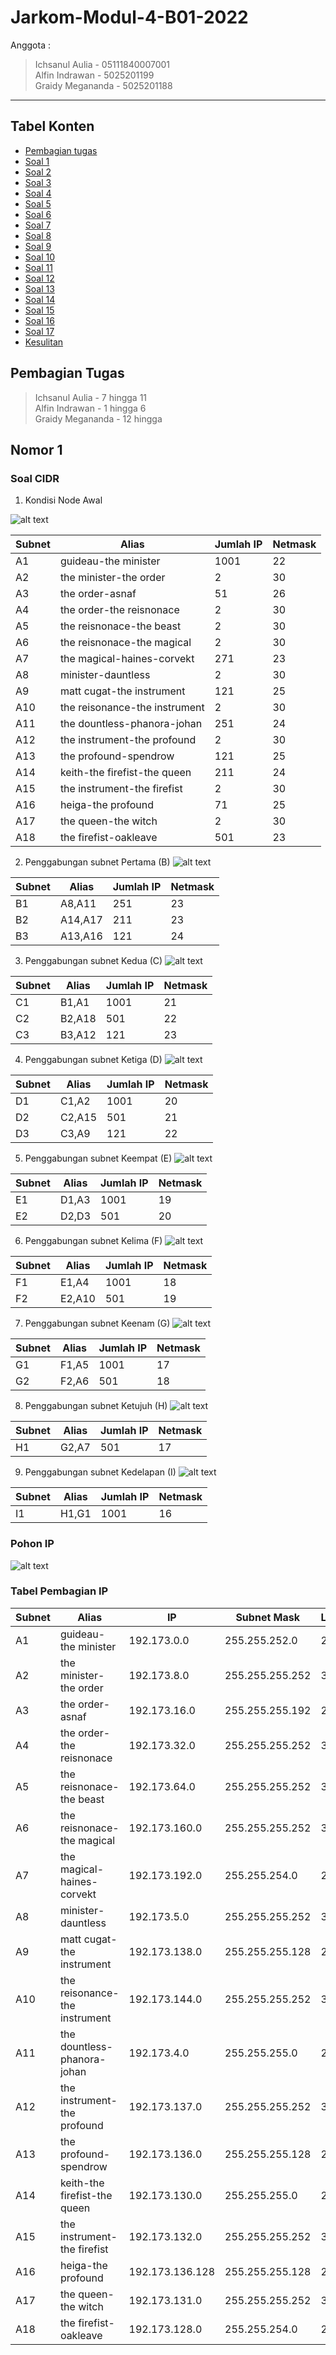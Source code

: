 # Jarkom-Modul-4-B01-2022

Anggota :
> Ichsanul Aulia - 05111840007001\
> Alfin Indrawan - 5025201199\
> Graidy Megananda - 5025201188

---
## Tabel Konten
- [Pembagian tugas](#pembagian-tugas)
- [Soal 1](#nomor-1)
- [Soal 2](#nomor-2)
- [Soal 3](#nomor-3)
- [Soal 4](#nomor-4)
- [Soal 5](#nomor-5)
- [Soal 6](#nomor-6)
- [Soal 7](#nomor-7)
- [Soal 8](#nomor-8)
- [Soal 9](#nomor-9)
- [Soal 10](#nomor-10)
- [Soal 11](#nomor-11)
- [Soal 12](#nomor-12)
- [Soal 13](#nomor-13)
- [Soal 14](#nomor-14)
- [Soal 15](#nomor-15)
- [Soal 16](#nomor-16)
- [Soal 17](#nomor-17)
- [Kesulitan](#kesulitan)

## Pembagian Tugas
> Ichsanul Aulia - 7 hingga 11\
> Alfin Indrawan - 1 hingga 6\
> Graidy Megananda - 12 hingga

## Nomor 1
### Soal CIDR
1. Kondisi Node Awal
 
![alt text](https://github.com/Graidy27/Jarkom-Modul-4-B01-2022/blob/main/step1.png?raw=true)

 
| Subnet | Alias                         | Jumlah IP | Netmask |
| ------ | ----------------------------- | --------- | ------- |
| A1     | guideau-the minister          | 1001      | 22      |
| A2     | the minister-the order        | 2         | 30      |
| A3     | the order-asnaf               | 51        | 26      |
| A4     | the order-the reisnonace      | 2         | 30      |
| A5     | the reisnonace-the beast      | 2         | 30      |
| A6     | the reisnonace-the magical    | 2         | 30      |
| A7     | the magical-haines-corvekt    | 271       | 23      |
| A8     | minister-dauntless            | 2         | 30      |
| A9     | matt cugat-the instrument     | 121       | 25      |
| A10    | the reisonance-the instrument | 2         | 30      |
| A11    | the dountless-phanora-johan   | 251       | 24      |
| A12    | the instrument-the profound   | 2         | 30      |
| A13    | the profound-spendrow         | 121       | 25      |
| A14    | keith-the firefist-the queen  | 211       | 24      |
| A15    | the instrument-the firefist   | 2         | 30      |
| A16    | heiga-the profound            | 71        | 25      |
| A17    | the queen-the witch           | 2         | 30      |
| A18    | the firefist-oakleave         | 501       | 23      |
 
2. Penggabungan subnet Pertama (B)
![alt text](https://github.com/Graidy27/Jarkom-Modul-4-B01-2022/blob/main/step2.png?raw=true)

| Subnet | Alias   | Jumlah IP | Netmask |
| ------ | ------- | --------- | ------- |
| B1     | A8,A11  | 251       | 23      |
| B2     | A14,A17 | 211       | 23      |
| B3     | A13,A16 | 121       | 24      |

3. Penggabungan subnet Kedua (C)
![alt text](https://github.com/Graidy27/Jarkom-Modul-4-B01-2022/blob/main/step3.png?raw=true)

| Subnet | Alias  | Jumlah IP | Netmask |
| ------ | ------ | --------- | ------- |
| C1     | B1,A1  | 1001      | 21      |
| C2     | B2,A18 | 501       | 22      |
| C3     | B3,A12 | 121       | 23      |

4. Penggabungan subnet Ketiga (D)
![alt text](https://github.com/Graidy27/Jarkom-Modul-4-B01-2022/blob/main/step4.png?raw=true)

| Subnet | Alias  | Jumlah IP | Netmask |
| ------ | ------ | --------- | ------- |
| D1     | C1,A2  | 1001      | 20      |
| D2     | C2,A15 | 501       | 21      |
| D3     | C3,A9  | 121       | 22      |

5. Penggabungan subnet Keempat (E)
![alt text](https://github.com/Graidy27/Jarkom-Modul-4-B01-2022/blob/main/step5.png?raw=true)

| Subnet | Alias | Jumlah IP | Netmask |
| ------ | ----- | --------- | ------- |
| E1     | D1,A3 | 1001      | 19      |
| E2     | D2,D3 | 501       | 20      |

6. Penggabungan subnet Kelima (F)
![alt text](https://github.com/Graidy27/Jarkom-Modul-4-B01-2022/blob/main/step6.png?raw=true)

| Subnet | Alias  | Jumlah IP | Netmask |
| ------ | ------ | --------- | ------- |
| F1     | E1,A4  | 1001      | 18      |
| F2     | E2,A10 | 501       | 19      |

7. Penggabungan subnet Keenam (G)
![alt text](https://github.com/Graidy27/Jarkom-Modul-4-B01-2022/blob/main/step6.png?raw=true)

| Subnet | Alias | Jumlah IP | Netmask |
| ------ | ----- | --------- | ------- |
| G1     | F1,A5 | 1001      | 17      |
| G2     | F2,A6 | 501       | 18      |

8. Penggabungan subnet Ketujuh (H)
![alt text](https://github.com/Graidy27/Jarkom-Modul-4-B01-2022/blob/main/step7.png?raw=true)

| Subnet | Alias | Jumlah IP | Netmask |
| ------ | ----- | --------- | ------- |
| H1     | G2,A7 | 501       | 17      |

9. Penggabungan subnet Kedelapan (I)
![alt text](https://github.com/Graidy27/Jarkom-Modul-4-B01-2022/blob/main/step8.png?raw=true)

 | Subnet | Alias | Jumlah IP | Netmask |
| ------ | ----- | --------- | ------- |
| I1     | H1,G1 | 1001      | 16      |
 
### Pohon IP
 
![alt text](https://github.com/Graidy27/Jarkom-Modul-4-B01-2022/blob/main/calculation.png?raw=true)

### Tabel Pembagian IP

| Subnet | Alias                         | IP              | Subnet Mask     | Length |
| ------ | ----------------------------- | --------------- | --------------- | ------ |
| A1     | guideau-the minister          | 192.173.0.0     | 255.255.252.0   | 22     |
| A2     | the minister-the order        | 192.173.8.0     | 255.255.255.252 | 30     |
| A3     | the order-asnaf               | 192.173.16.0    | 255.255.255.192 | 26     |
| A4     | the order-the reisnonace      | 192.173.32.0    | 255.255.255.252 | 30     |
| A5     | the reisnonace-the beast      | 192.173.64.0    | 255.255.255.252 | 30     |
| A6     | the reisnonace-the magical    | 192.173.160.0   | 255.255.255.252 | 30     |
| A7     | the magical-haines-corvekt    | 192.173.192.0   | 255.255.254.0   | 23     |
| A8     | minister-dauntless            | 192.173.5.0     | 255.255.255.252 | 30     |
| A9     | matt cugat-the instrument     | 192.173.138.0   | 255.255.255.128 | 25     |
| A10    | the reisonance-the instrument | 192.173.144.0   | 255.255.255.252 | 30     |
| A11    | the dountless-phanora-johan   | 192.173.4.0     | 255.255.255.0   | 24     |
| A12    | the instrument-the profound   | 192.173.137.0   | 255.255.255.252 | 30     |
| A13    | the profound-spendrow         | 192.173.136.0   | 255.255.255.128 | 25     |
| A14    | keith-the firefist-the queen  | 192.173.130.0   | 255.255.255.0   | 24     |
| A15    | the instrument-the firefist   | 192.173.132.0   | 255.255.255.252 | 30     |
| A16    | heiga-the profound            | 192.173.136.128 | 255.255.255.128 | 25     |
| A17    | the queen-the witch           | 192.173.131.0   | 255.255.255.252 | 30     |
| A18    | the firefist-oakleave         | 192.173.128.0   | 255.255.254.0   | 23     |
